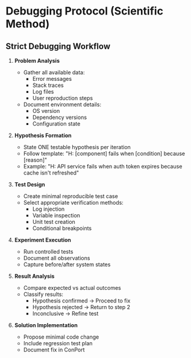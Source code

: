 # Debugging Protocol (Scientific Method)

## Strict Debugging Workflow

1. **Problem Analysis**
   - Gather all available data:
     - Error messages
     - Stack traces
     - Log files
     - User reproduction steps
   - Document environment details:
     - OS version
     - Dependency versions
     - Configuration state

2. **Hypothesis Formation**
   - State ONE testable hypothesis per iteration
   - Follow template: "H: [component] fails when [condition] because [reason]"
   - Example: "H: API service fails when auth token expires because cache isn't refreshed"

3. **Test Design**
   - Create minimal reproducible test case
   - Select appropriate verification methods:
     - Log injection
     - Variable inspection
     - Unit test creation
     - Conditional breakpoints

4. **Experiment Execution**
   - Run controlled tests
   - Document all observations
   - Capture before/after system states

5. **Result Analysis**
   - Compare expected vs actual outcomes
   - Classify results:
     - Hypothesis confirmed → Proceed to fix
     - Hypothesis rejected → Return to step 2
     - Inconclusive → Refine test

6. **Solution Implementation**
   - Propose minimal code change
   - Include regression test plan
   - Document fix in ConPort